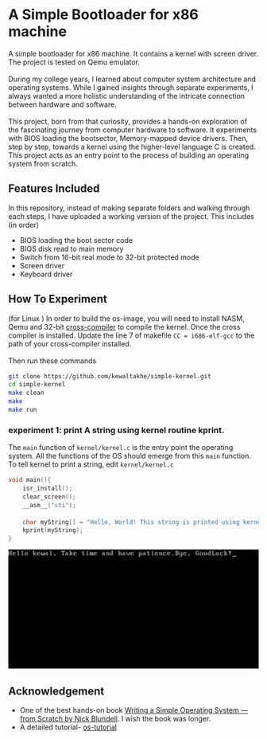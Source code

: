 # A Simple Bootloader for x86 machine

A simple bootloader for x86 machine. It contains a kernel with screen driver. The project is tested on Qemu emulator.<br><br>
During my college years, I learned about computer system architecture and operating systems. While I gained insights through separate experiments, I always wanted a more holistic understanding of the intricate connection between hardware and software.<br><br>
This project, born from that curiosity, provides a hands-on exploration of the fascinating journey from computer hardware to software. It experiments with BIOS loading the bootsector, Memory-mapped device drivers. Then, step by step, towards a kernel using the higher-level language C is created. This project acts as an entry point to the process of building an operating system from scratch.

## Features Included
In this repository, instead of making separate folders and walking through each steps, I have uploaded a working version of the project. This includes (in order)

- BIOS loading the boot sector code
- BIOS disk read to main memory
- Switch from 16-bit real mode to 32-bit protected mode
- Screen driver
- Keyboard driver

## How To Experiment 
(for Linux )
In order to build the os-image, you will need to install NASM, Qemu and 32-bit [cross-compiler](https://wiki.osdev.org/GCC_Cross-Compiler) to compile the kernel.
Once the cross compiler is installed. Update the line 7 of makefile `CC = i686-elf-gcc` to the path of your cross-compiler installed. <br><br>
Then run these commands
```bash
git clone https://github.com/kewaltakhe/simple-kernel.git
cd simple-kernel
make clean
make
make run
```

### experiment 1: print A string using kernel routine kprint.
The `main` function of `kernel/kernel.c` is the entry point the operating system. All the functions of the OS should emerge from this `main` function. To tell kernel to print a string,  edit `kernel/kernel.c`
```c
void main(){
    isr_install();
    clear_screen();
    __asm__("sti");
    
    char myString[] = "Hello, World! This string is printed using kernel routine kprint through the screen driver.";
    kprint(myString);
}

```
![Screenshot](./screenshots/BIOS_Routine_print.png)
## Acknowledgement
- One of the best hands-on book [Writing a Simple Operating System — from Scratch by Nick Blundell](https://www.cs.bham.ac.uk/~exr/lectures/opsys/10_11/lectures/os-dev.pdf). I wish the book was longer.
- A detailed tutorial- [os-tutorial](https://github.com/cfenollosa/os-tutorial)
